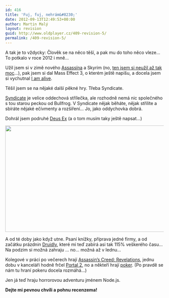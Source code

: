 ```yaml
---
id: 416
title: 'Fuj, fuj, nehrám&#8230;'
date: 2012-09-13T12:49:53+00:00
author: Martin Malý
layout: revision
guid: http://www.oldplayer.cz/409-revision-5/
permalink: /409-revision-5/
---
```

A tak je to vždycky: Člověk se na něco těší, a pak mu do toho něco vleze&#8230; To potkalo v roce 2012 i mně&#8230;

<!--more-->

Užil jsem si v zimě nového [Assassína](http://www.oldplayer.cz/assassins-creed-revelations/) a Skyrim (no, [ten jsem si neužil až tak moc](http://www.oldplayer.cz/skyrim-finalni-verdikt/)&#8230;), pak jsem si dal Mass Effect 3, o kterém ještě napíšu, a docela jsem si vychutnal [I am alive](http://iamalive-game.ubi.com/iamalive/en-gb/index.aspx).

Těšil jsem se na nějaké další pěkné hry. Třeba Syndicate.

[Syndicate](http://www.xzone.cz/nahledxbox360.php3?idg=751) je velice oddechová střílečka, ale rozhodně nemá nic společného s tou starou peckou od Bullfrog. V Syndicate nějak běháte, nějak střílíte a sbíráte nějaké ečívmenty a rozšíření&#8230; Jo, jako oddychovka dobrá.

Dohrál jsem podruhé [Deus Ex](http://www.xzone.cz/nahledgame.php3?idg=2915) (a o tom musím taky ještě napsat&#8230;)

[<img class="aligncenter size-large wp-image-328" title="acr_hookblade_hanging" src="http://www.oldplayer.cz/wp-content/uploads/2012/09/acr_hookblade_hanging-600x337.jpg" alt="" width="600" height="337" />](http://www.oldplayer.cz/wp-content/uploads/2011/11/acr_hookblade_hanging.jpg)

A od té doby jako když utne. Psaní knížky, příprava jedné firmy, a od začátku prázdnin [Druidly](http://druidly.com/blog/), které mi teď zabírá asi tak 115% veškerého času&#8230; Na podzim si možná zahraju &#8230; no&#8230; možná až v lednu&#8230;

Kolegové v práci po večerech hrají [Assassin&#8217;s Creed: Revelations](http://www.oldplayer.cz/assassins-creed-revelations/), jednu dobu v kanceláři hodně frčel [Portal 2](http://www.oldplayer.cz/portal-2/), no a někteří hrají [poker](http://cz.partypoker.com/). (Po pravdě se nám tu hraní pokeru docela rozmáhá&#8230;)

Jen já teď hraju horrorovou adventuru jménem Node.js.

**Dejte mi pevnou chvíli a pohnu recenzema!**

<div id="google_plus_one">
  <g:plusone></g:plusone>
</div>

<div id="fb_send_like">
</div>